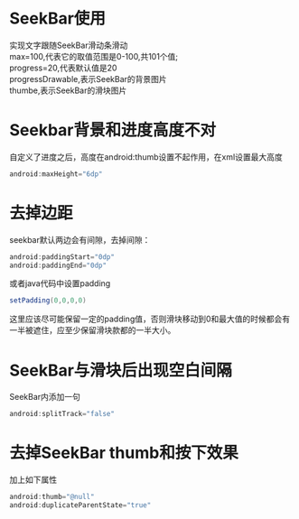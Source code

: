# SeekBar使用
实现文字跟随SeekBar滑动条滑动  
max=100,代表它的取值范围是0-100,共101个值;  
progress=20,代表默认值是20  
progressDrawable,表示SeekBar的背景图片  
thumbe,表示SeekBar的滑块图片   

# Seekbar背景和进度高度不对  
自定义了进度之后，高度在android:thumb设置不起作用，在xml设置最大高度  
```Java
android:maxHeight="6dp"
```

# 去掉边距
seekbar默认两边会有间隙，去掉间隙：  
```Java
android:paddingStart="0dp"
android:paddingEnd="0dp"
```
或者java代码中设置padding    
```Java
setPadding(0,0,0,0)
```
这里应该尽可能保留一定的padding值，否则滑块移动到0和最大值的时候都会有一半被遮住，应至少保留滑块款都的一半大小。  

# SeekBar与滑块后出现空白间隔   
SeekBar内添加一句  
```Java
android:splitTrack="false"
```

# 去掉SeekBar thumb和按下效果  
加上如下属性  
```Java
android:thumb="@null"
android:duplicateParentState="true"
```



